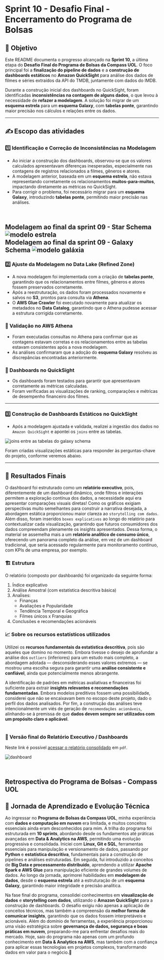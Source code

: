 # Sprint 10 - Desafio Final - Encerramento do Programa de Bolsas

## 🎯 Objetivo
Este README documenta o progresso alcançado na **Sprint 10**, a última etapa do **Desafio Final do Programa de Bolsas da Compass UOL**. O foco principal foi a **finalização do pipeline de dados** e a **construção de dashboards estáticos** no **Amazon QuickSight** para análise dos dados de filmes e séries extraídos da API do TMDB, juntamente com dados do IMDB.

Durante a construção inicial dos dashboards no QuickSight, foram identificadas **inconsistências na contagem de alguns dados**, o que levou à necessidade de **refazer a modelagem**. A solução foi migrar de um **esquema estrela** para um **esquema Galaxy**, com **tabelas ponte**, garantindo maior precisão nos cálculos e relações entre os dados.

---

## ✍ Escopo das atividades

### 1️⃣ Identificação e Correção de Inconsistências na Modelagem

- Ao iniciar a construção dos dashboards, observou-se que os valores calculados apresentavam diferenças inesperadas, especialmente nas contagens de registros relacionados a filmes, gêneros e atores.
- A modelagem anterior, baseada em um **esquema estrela**, não estava representando corretamente os relacionamentos **muitos-para-muitos**, impactando diretamente as métricas no QuickSight.
- Para corrigir o problema, foi necessário migrar para um **esquema Galaxy**, introduzindo **tabelas ponte**, permitindo maior precisão nas análises.
<br/>

**Modelagem ao final da sprint 09 - Star Schema**
![modelo estrela](../evidencias/1-Star_schema.png)
<br/>
**Modelagem ao final da sprint 09 - Galaxy Schema**
![modelo galáxia](../evidencias/2-Galaxy_schema.png)
---

### 2️⃣ Ajuste da Modelagem no Data Lake (Refined Zone)

- A nova modelagem foi implementada com a criação de **tabelas ponte**, garantindo que os relacionamentos entre filmes, gêneros e atores fossem preservados corretamente.
- Após a reestruturação, os dados foram processados novamente e salvos no **S3**, prontos para consulta via **Athena**.
- O **AWS Glue Crawler** foi executado novamente para atualizar os metadados no **Data Catalog**, garantindo que o Athena pudesse acessar a estrutura corrigida corretamente.

### 📌 Validação no AWS Athena

- Foram executadas consultas no Athena para confirmar que as contagens estavam corretas e os relacionamentos entre as tabelas estavam consistentes após a nova modelagem.
- As análises confirmaram que a adoção do **esquema Galaxy** resolveu as discrepâncias encontradas anteriormente.

### 📌 Dashboards no QuickSight

- Os dashboards foram testados para garantir que apresentavam corretamente as métricas calculadas.
- Foram verificadas as visualizações de ranking, comparações e métricas de desempenho financeiro dos filmes.

---

### 3️⃣ Construção de Dashboards Estáticos no QuickSight

- Após a modelagem ajustada e validada, realizei a ingestão dos dados no `Amazon QuickSight` e apontei os `joins` entre as tabelas.

![joins entre as tabelas do galaxy schema](../evidencias/3-joins.png)

Foram criadas visualizações estáticas para responder às perguntas-chave do projeto, conforme veremos abaixo.

---
## 💾 Resultados Finais

O dashboard foi estruturado como um **relatório executivo**, pois, diferentemente de um dashboard dinâmico, onde filtros e interações permitem a exploração contínua dos dados, a necessidade aqui era apresentar comparações visuais diretas! Como os gráficos exigiam perspectivas muito semelhantes para construir a narrativa desejada, a abordagem estática proporcionou maior clareza ao `storytelling com dados`. Além disso, foram inseridos `boxes explicativos` ao longo do relatório para contextualizar cada visualização, garantindo que futuros consumidores dos dados compreendam plenamente os insights apresentados. Dessa forma, o material se assemelha mais a um **relatório analítico de consumo único**, oferecendo um panorama completo da análise, em vez de um dashboard tradicional, que seria acessado regularmente para monitoramento contínuo, com KPIs de uma empresa, por exemplo.

### 🏗️ Estrutura
O relatório (composto por dashboards) foi organizado da seguinte forma:

1. Índice explicativo
2. Análise Amostral (com estatística descritiva básica)
3. Anaĺises:  
    - Finanças
    - Avaliações e Popularidade
    - Tendência Temporal e Geográfica
    - Filmes únicos x Franquias
4. Conclusões e recomendações acionáveis

### 📈 Sobre os recursos estatísticos utilizados

Utilizei os **recursos fundamentais da estatística descritiva**, pois são aqueles que domino no momento. Embora tivesse o desejo de aprofundar a análise dos `outliers` (inferiores) para um estudo mais completo, a abordagem adotada — desconsiderando esses valores extremos — se mostrou uma escolha segura para garantir uma **análise consistente e confiável**, ainda que potencialmente menos abrangente.  

A identificação de padrões em métricas avaliativas e financeiras foi suficiente para extrair **insights relevantes e recomendações fundamentadas**. Embora modelos preditivos fossem uma possibilidade, considerei que não se encaixavam bem no escopo deste projeto, dado o perfil dos dados analisados. Por fim, a construção das análises teve intencionalmente um viés de geração de `recomendações acionáveis`, alinhando-se à premissa de que **dados devem sempre ser utilizados com um propósito claro e aplicável**.
<br/>
<br/>
### 🎥 Versão final do Relatório Executivo / Dashboards

Neste link é possível [acessar o relatório consolidado](../desafio/relatorio/Analise_Crime_War_final.pdf) em `pdf`.

![dashboard](../evidencias/4-thumbs_dashboard.png)

<br/>

## Retrospectiva do Programa de Bolsas - Compass UOL

## 📌 Jornada de Aprendizado e Evolução Técnica

Ao ingressar no **Programa de Bolsas da Compass UOL**, minha experiência com **dados e computação em nuvem** era limitada, e muitos conceitos essenciais ainda eram desconhecidos para mim. A trilha do programa foi estruturada em **10 sprints**, abordando desde os fundamentos até práticas avançadas em **Data & Analytics na AWS**, permitindo uma evolução progressiva e consolidada. Iniciei com **Linux, Git e SQL**, ferramentas essenciais para manipulação e versionamento de dados, passando por **Python** e **estatística descritiva**, fundamentais para a construção de pipelines e análises estruturadas. Em seguida, fui introduzido a conceitos de **Big Data e processamento distribuído**, aprendendo a utilizar **Apache Spark e AWS Glue** para manipulação eficiente de grandes volumes de dados. Ao longo da jornada, aprimorei habilidades em **modelagem de dados**, desde o **esquema estrela** até a estruturação de um **esquema Galaxy**, garantindo maior integridade e precisão analítica.

Na fase final do programa, consolidei conhecimentos em **visualização de dados** e **storytelling com dados**, utilizando o **Amazon QuickSight** para a construção de dashboards. O desafio exigiu não apenas a aplicação de conceitos técnicos, mas também a compreensão da **melhor forma de comunicar insights**, garantindo que os dados fossem interpretáveis e acionáveis. Além do domínio de ferramentas, a experiência proporcionou uma visão estratégica sobre **governança de dados, segurança e boas práticas em nuvem**, preparando-me para enfrentar desafios reais do mercado. Hoje, saio do programa não apenas com um profundo conhecimento em **Data & Analytics na AWS**, mas também com a confiança para aplicar essas tecnologias em projetos complexos, transformando dados em valor para o negócio.🚀